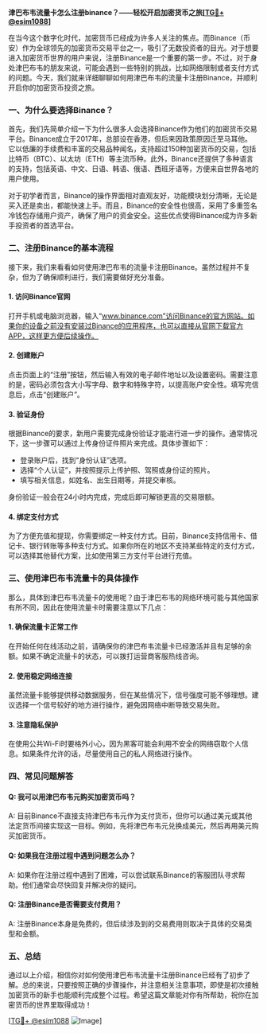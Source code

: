 **津巴布韦流量卡怎么注册binance？——轻松开启加密货币之旅[[TG💪+ @esim1088](https://t.me/s/esim1088)]**

在当今这个数字化时代，加密货币已经成为许多人关注的焦点。而Binance（币安）作为全球领先的加密货币交易平台之一，吸引了无数投资者的目光。对于想要进入加密货币世界的用户来说，注册Binance是一个重要的第一步。不过，对于身处津巴布韦的朋友来说，可能会遇到一些特别的挑战，比如网络限制或者支付方式的问题。今天，我们就来详细聊聊如何用津巴布韦的流量卡注册Binance，并顺利开启你的加密货币投资之旅。

### 一、为什么要选择Binance？

首先，我们先简单介绍一下为什么很多人会选择Binance作为他们的加密货币交易平台。Binance成立于2017年，总部设在香港，但后来因政策原因迁至马耳他。它以低廉的手续费和丰富的交易品种闻名，支持超过150种加密货币的交易，包括比特币（BTC）、以太坊（ETH）等主流币种。此外，Binance还提供了多种语言的支持，包括英语、中文、日语、韩语、俄语、西班牙语等，方便来自世界各地的用户使用。

对于初学者而言，Binance的操作界面相对直观友好，功能模块划分清晰，无论是买入还是卖出，都能快速上手。而且，Binance的安全性也很高，采用了多重签名冷钱包存储用户资产，确保了用户的资金安全。这些优点使得Binance成为许多新手投资者的首选平台。

### 二、注册Binance的基本流程

接下来，我们来看看如何使用津巴布韦的流量卡注册Binance。虽然过程并不复杂，但为了确保顺利进行，我们需要做好充分准备。

#### 1. 访问Binance官网

打开手机或电脑浏览器，输入“www.binance.com”访问Binance的官方网站。如果你的设备之前没有安装过Binance的应用程序，也可以直接从官网下载官方APP，这样更方便后续操作。

#### 2. 创建账户

点击页面上的“注册”按钮，然后输入有效的电子邮件地址以及设置密码。需要注意的是，密码必须包含大小写字母、数字和特殊字符，以提高账户安全性。填写完信息后，点击“创建账户”。

#### 3. 验证身份

根据Binance的要求，新用户需要完成身份验证才能进行进一步的操作。通常情况下，这一步骤可以通过上传身份证件照片来完成。具体步骤如下：
- 登录账户后，找到“身份认证”选项。
- 选择“个人认证”，并按照提示上传护照、驾照或身份证的照片。
- 填写相关信息，如姓名、出生日期等，并提交审核。

身份验证一般会在24小时内完成，完成后即可解锁更高的交易限额。

#### 4. 绑定支付方式

为了方便充值和提现，你需要绑定一种支付方式。目前，Binance支持信用卡、借记卡、银行转账等多种支付方式。如果你所在的地区不支持某些特定的支付方式，可以选择其他替代方案，比如使用第三方支付平台进行充值。

### 三、使用津巴布韦流量卡的具体操作

那么，具体到津巴布韦流量卡的使用呢？由于津巴布韦的网络环境可能与其他国家有所不同，因此在使用流量卡时需要注意以下几点：

#### 1. 确保流量卡正常工作

在开始任何在线活动之前，请确保你的津巴布韦流量卡已经激活并且有足够的余额。如果不确定流量卡的状态，可以拨打运营商客服热线咨询。

#### 2. 使用稳定网络连接

虽然流量卡能够提供移动数据服务，但在某些情况下，信号强度可能不够理想。建议选择一个信号较好的地方进行操作，避免因网络中断导致交易失败。

#### 3. 注意隐私保护

在使用公共Wi-Fi时要格外小心，因为黑客可能会利用不安全的网络窃取个人信息。如果条件允许的话，尽量使用自己的私人网络进行操作。

### 四、常见问题解答

#### Q: 我可以用津巴布韦元购买加密货币吗？
A: 目前Binance不直接支持津巴布韦元作为支付货币，但你可以通过美元或其他法定货币间接实现这一目标。例如，先将津巴布韦元兑换成美元，然后再用美元购买加密货币。

#### Q: 如果我在注册过程中遇到问题怎么办？
A: 如果你在注册过程中遇到了困难，可以尝试联系Binance的客服团队寻求帮助。他们通常会尽快回复并解决你的疑问。

#### Q: 注册Binance是否需要支付费用？
A: 注册Binance本身是免费的，但后续涉及到的交易费用则取决于具体的交易类型和金额。

### 五、总结

通过以上介绍，相信你对如何使用津巴布韦流量卡注册Binance已经有了初步了解。总的来说，只要按照正确的步骤操作，并注意相关注意事项，即使是初次接触加密货币的新手也能顺利完成整个过程。希望这篇文章能对你有所帮助，祝你在加密货币的世界里取得成功！

[[TG💪+ @esim1088](https://t.me/s/esim1088) ![Image](https://i.postimg.cc/4NQfJmqS/Snipaste-2025-05-13-00-14-12.png)]